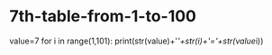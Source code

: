 # 7th-table-from-1-to-100

value=7
for i in range(1,101):
    print(str(value)+'*'+str(i)+'='+str(value*i))
